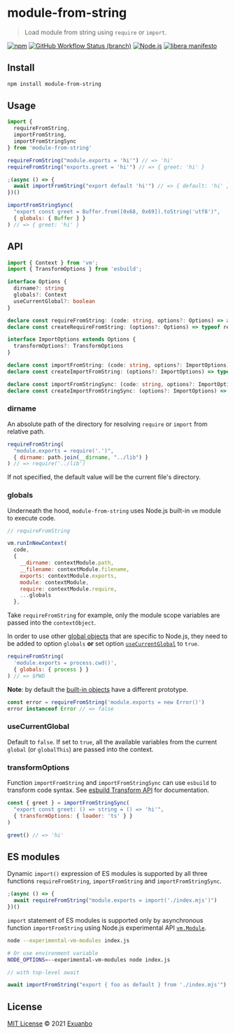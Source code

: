 # module-from-string

> Load module from string using `require` or `import`.

[![npm](https://img.shields.io/npm/v/module-from-string.svg)](https://www.npmjs.com/package/module-from-string)
[![GitHub Workflow Status (branch)](https://img.shields.io/github/workflow/status/exuanbo/module-from-string/Node.js%20CI/main.svg)](https://github.com/exuanbo/module-from-string/actions?query=workflow)
[![Node.js](https://img.shields.io/badge/node-%3E%3D12.20.0-brightgreen.svg)](https://nodejs.org/)
[![libera manifesto](https://img.shields.io/badge/libera-manifesto-lightgrey.svg)](https://liberamanifesto.com)

## Install

```sh
npm install module-from-string
```

## Usage

```js
import {
  requireFromString,
  importFromString,
  importFromStringSync
} from 'module-from-string'

requireFromString("module.exports = 'hi'") // => 'hi'
requireFromString("exports.greet = 'hi'") // => { greet: 'hi' }

;(async () => {
  await importFromString("export default 'hi'") // => { default: 'hi' }
})()

importFromStringSync(
  "export const greet = Buffer.from([0x68, 0x69]).toString('utf8')",
  { globals: { Buffer } }
) // => { greet: 'hi' }
```

## API

```ts
import { Context } from 'vm';
import { TransformOptions } from 'esbuild';

interface Options {
  dirname?: string
  globals?: Context
  useCurrentGlobal?: boolean
}

declare const requireFromString: (code: string, options?: Options) => any
declare const createRequireFromString: (options?: Options) => typeof requireFromString

interface ImportOptions extends Options {
  transformOptions?: TransformOptions
}

declare const importFromString: (code: string, options?: ImportOptions) => Promise<any>
declare const createImportFromString: (options?: ImportOptions) => typeof importFromString

declare const importFromStringSync: (code: string, options?: ImportOptions) => any
declare const createImportFromStringSync: (options?: ImportOptions) => typeof importFromStringSync
```

### dirname

An absolute path of the directory for resolving `require` or `import` from relative path.

```js
requireFromString(
  "module.exports = require('.')",
  { dirname: path.join(__dirname, "../lib") }
) // => require('../lib')
```

If not specified, the default value will be the current file's directory.

### globals

Underneath the hood, `module-from-string` uses Node.js built-in `vm` module to execute code.

```js
// requireFromString

vm.runInNewContext(
  code,
  {
    __dirname: contextModule.path,
    __filename: contextModule.filename,
    exports: contextModule.exports,
    module: contextModule,
    require: contextModule.require,
    ...globals
  },
```

Take `requireFromString` for example, only the module scope variables are passed into the `contextObject`.

In order to use other [global objects](https://nodejs.org/api/globals.html) that are specific to Node.js, they need to be added to option `globals` **or** set option [`useCurrentGlobal`](#usecurrentglobal) to `true`.

```js
requireFromString(
  'module.exports = process.cwd()',
  { globals: { process } }
) // => $PWD
```

**Note**: by default the [built-in objects](https://developer.mozilla.org/en-US/docs/Web/JavaScript/Reference/Global_Objects) have a different prototype.

```js
const error = requireFromString('module.exports = new Error()')
error instanceof Error // => false
```

### useCurrentGlobal

Default to `false`. If set to `true`, all the available variables from the current `global` (or `globalThis`) are passed into the context.

### transformOptions

Function `importFromString` and `importFromStringSync` can use `esbuild` to transform code syntax. See [esbuild Transform API](https://esbuild.github.io/api/#transform-api) for documentation.

```js
const { greet } = importFromStringSync(
  "export const greet: () => string = () => 'hi'",
  { transformOptions: { loader: 'ts' } }
)

greet() // => 'hi'
```

## ES modules

Dynamic `import()` expression of ES modules is supported by all three functions `requireFromString`, `importFromString` and `importFromStringSync`.

```js
;(async () => {
  await requireFromString("module.exports = import('./index.mjs')")
})()
```

`import` statement of ES modules is supported only by asynchronous function `importFromString` using Node.js experimental API [`vm.Module`](https://nodejs.org/api/vm.html#vm_class_vm_module).

```sh
node --experimental-vm-modules index.js

# Or use environment variable
NODE_OPTIONS=--experimental-vm-modules node index.js
```

```js
// with top-level await

await importFromString("export { foo as default } from './index.mjs'")
```

## License

[MIT License](https://github.com/exuanbo/module-from-string/blob/main/LICENSE) © 2021 [Exuanbo](https://github.com/exuanbo)

